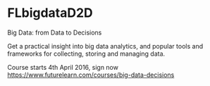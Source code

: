 # FLbigdataD2D
Big Data: from Data to Decisions

Get a practical insight into big data analytics, and popular tools and frameworks for collecting, storing and managing data.

Course starts 4th April 2016, sign now https://www.futurelearn.com/courses/big-data-decisions

